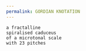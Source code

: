 ```yaml
---
permalink: GORDIAN KNOTATION
---
```


	a fractalline 
	spiralised caduceus 
	of a microtonal scale 
	with 23 pitches 

